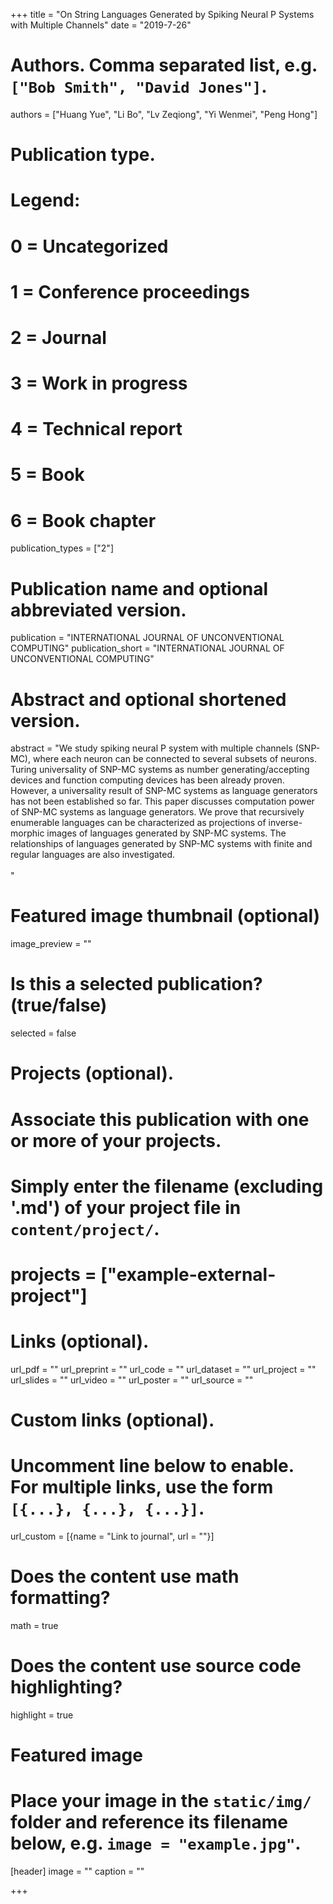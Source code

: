 +++
title = "On String Languages Generated by Spiking Neural P Systems with Multiple Channels"
date = "2019-7-26"

# Authors. Comma separated list, e.g. `["Bob Smith", "David Jones"]`.
authors = ["Huang Yue", "Li Bo", "Lv Zeqiong", "Yi Wenmei", "Peng Hong"]

# Publication type.
# Legend:
# 0 = Uncategorized
# 1 = Conference proceedings
# 2 = Journal
# 3 = Work in progress
# 4 = Technical report
# 5 = Book
# 6 = Book chapter
publication_types = ["2"]

# Publication name and optional abbreviated version.
publication = "INTERNATIONAL JOURNAL OF UNCONVENTIONAL COMPUTING"
publication_short = "INTERNATIONAL JOURNAL OF UNCONVENTIONAL COMPUTING"

# Abstract and optional shortened version.
abstract = "We study spiking neural P system with multiple channels (SNP-MC), where each neuron can be connected to several subsets of neurons. Turing universality of SNP-MC systems as number generating/accepting devices and function computing devices has been already proven. However, a universality result of SNP-MC systems as language generators has not been established so far. This paper discusses computation power of SNP-MC systems as language generators. We prove that recursively enumerable languages can be characterized as projections of inverse-morphic images of languages generated by SNP-MC systems. The relationships of languages generated by SNP-MC systems with finite and regular languages are also investigated.<br><br>"

# Featured image thumbnail (optional)
image_preview = ""

# Is this a selected publication? (true/false)
selected = false

# Projects (optional).
#   Associate this publication with one or more of your projects.
#   Simply enter the filename (excluding '.md') of your project file in `content/project/`.
# projects = ["example-external-project"]

# Links (optional).
url_pdf = ""
url_preprint = ""
url_code = ""
url_dataset = ""
url_project = ""
url_slides = ""
url_video = ""
url_poster = ""
url_source = ""

# Custom links (optional).
#   Uncomment line below to enable. For multiple links, use the form `[{...}, {...}, {...}]`.
url_custom = [{name = "Link to journal", url = ""}]



# Does the content use math formatting?
math = true

# Does the content use source code highlighting?
highlight = true

# Featured image
# Place your image in the `static/img/` folder and reference its filename below, e.g. `image = "example.jpg"`.
[header]
image = ""
caption = ""

+++

<!-- More detail can easily be written here using *Markdown* and $\rm \LaTeX$ math code. -->